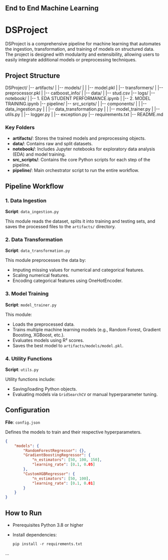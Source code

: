 ## End to End Machine Learning

# DSProject

DSProject is a comprehensive pipeline for machine learning that automates the ingestion, transformation, and training of models on structured data. The project is designed with modularity and extensibility, allowing users to easily integrate additional models or preprocessing techniques.

## Project Structure

DSProject/ |-- artifacts/ | |-- models/ | | |-- model.pkl | |-- transformers/ | |-- preprocessor.pkl | |-- catboost_info/ | |-- data/ | |-- stud.csv |-- logs/ |-- notebook/ | |-- 1. EDA STUDENT PERFORMANCE.ipynb | |-- 2. MODEL TRAINING.ipynb |-- pipeline/ |-- src_scripts/ | |-- components/ | | |-- data_ingestion.py | | |-- data_transformation.py | | |-- model_trainer.py | |-- utils.py | |-- logger.py | |-- exception.py |-- requirements.txt |-- README.md


### Key Folders

- **artifacts/**: Stores the trained models and preprocessing objects.
- **data/**: Contains raw and split datasets.
- **notebook/**: Includes Jupyter notebooks for exploratory data analysis (EDA) and model training.
- **src_scripts/**: Contains the core Python scripts for each step of the pipeline.
- **pipeline/**: Main orchestrator script to run the entire workflow.

## Pipeline Workflow

### 1. Data Ingestion
**Script**: `data_ingestion.py`

This module reads the dataset, splits it into training and testing sets, and saves the processed files to the `artifacts/` directory.

### 2. Data Transformation
**Script**: `data_transformation.py`

This module preprocesses the data by:
- Imputing missing values for numerical and categorical features.
- Scaling numerical features.
- Encoding categorical features using OneHotEncoder.

### 3. Model Training
**Script**: `model_trainer.py`

This module:
- Loads the preprocessed data.
- Trains multiple machine learning models (e.g., Random Forest, Gradient Boosting, XGBoost, etc.).
- Evaluates models using R² scores.
- Saves the best model to `artifacts/models/model.pkl`.

### 4. Utility Functions
**Script**: `utils.py`

Utility functions include:
- Saving/loading Python objects.
- Evaluating models via `GridSearchCV` or manual hyperparameter tuning.

## Configuration
**File**: `config.json`

Defines the models to train and their respective hyperparameters.

```json
{
    "models": {
        "RandomForestRegressor": {},
        "GradientBoostingRegressor": {
            "n_estimators": [50, 100, 150],
            "learning_rate": [0.1, 0.05]
        },
        "CustomXGBRegressor": {
            "n_estimators": [50, 100],
            "learning_rate": [0.1, 0.01]
        }
    }
}

```
## How to Run
* Prerequisites
    Python 3.8 or higher

* Install dependencies:

  ```
  pip install -r requirements.txt
...


